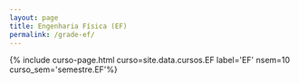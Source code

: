 ```yaml
---
layout: page
title: Engenharia Física (EF)
permalink: /grade-ef/
---
```


{% include curso-page.html curso=site.data.cursos.EF label='EF' nsem=10 curso_sem='semestre.EF'%}
